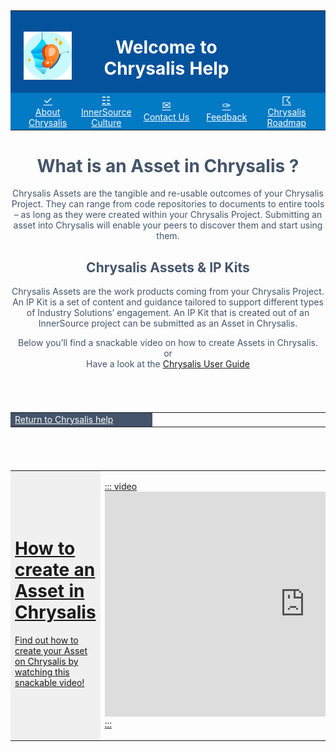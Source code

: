 <style>
tbody{
    width: 100%;
    display: table !important;
}
</style>
<table width="100%">
   <tr style="background-color:#05529c">
      <td style="border:0px"></td>
      <td style="border:0px">
<br>

![MSFT_Chrysalis_icon.png](attachments/MSFT_Chrysalis_icon-0b99ddc4-cb60-4d60-beaa-77a703a4e3db.png)

 </td>
      <td width="100%" style="color:#fff;border:0px" colspan="3">
         <h1 style="color:#fff;">
            <center>Welcome to Chrysalis Help </center>
         </h1>
      </td>
      <td style="border:0px"></td>
      <td style="border:0px"></td>
   </tr>
   <tr style="background-color:#037ac4;border:0px">
<td width="2.5%" style="border:0px"/>
      <td width="18%" style="border:0px">
         <a style="color:#fff" href="https://aka.ms/About-Chrysalis">
         <big>
            <center>
            &#10003; 
         </big>
         <center>
         About Chrysalis 
      </td>
      <td width="19%" style="border:0px">
         <a style="color:#fff" href="https://aka.ms/InnerSource-Guidance">
         <big>
            <center>
            &#9783; 
         </big>
         <center>
         InnerSource Culture
      </td>
      <td width="19%" style="border:0px">
         <a style="color:#fff" href="mailto:chrysalisinnersource@microsoft.com">
         <big>
            <center>
            &#9993;
         </big>
         <center>
         Contact Us
      </td>
      <td width="19%" style="border:0px">
         <a style="color:#fff" href="https://aka.ms/ChrysalisIdeasForum">
         <big>
            <center>
           &#10001;
         </big>
         <center>
         Feedback
      </td>
       <td width="19%" style="border:0px">
         <a style="color:#fff" href="https://aka.ms/Chrysalis-Roadmap	">
         <big>
            <center>
           &#9736;
         </big>
         <center>
         Chrysalis Roadmap
      </td>
<td width="2.5%" style="border:0px"/>
</table>
<center>
<h1 style="color:#44546A">  
What is an Asset in Chrysalis ?
</h1>
<p style="color:#44546A">
Chrysalis Assets are the tangible and re-usable outcomes of your Chrysalis Project. They can range from code repositories to documents to entire tools – as long as they were created within your Chrysalis Project. Submitting an asset into Chrysalis will enable your peers to discover them and start using them. 
<h2 style="color:#44546A"> Chrysalis Assets & IP Kits </h2>
<p style="color:#44546A"> Chrysalis Assets are the work products coming from your Chrysalis Project. An IP Kit is a set of content and guidance tailored to support different types of Industry Solutions’ engagement. An IP Kit that is created out of an InnerSource project can be submitted as an Asset in Chrysalis.</p>
<p style="color:#44546A">Below you’ll find a snackable video on how to create Assets in Chrysalis.
<br /> or 
<br /> Have a look at the <a href="https://aka.ms/ChrysalisUserGuide">Chrysalis User Guide
</p>
</center><br></br>
<table>

<td width="45%"  style="background-color:#44546A;border:0px;"><a style="color:#fff" href="https://tinyurl.com/3k76hdwm">  Return to Chrysalis help</a></td>
<td width="55%" style="border:0px"/>
</table>

<br></br>

</table>
<table width="100%">
   <tr>
      <td style="background-color:#F0F0F0;border:1.5px white">
         <h1>How to create an Asset in Chrysalis</h1>
         <p>Find out how to create your Asset on Chrysalis by watching this snackable video!</p>
      </td>
      <td>
        
 ::: video
        <iframe width="640" height="360" src="https://msit.microsoftstream.com/embed/video/2bdb0840-98dc-ae70-ffbc-f1ec050f9c47?autoplay=false&showinfo=true" allowfullscreen style="border:none;"></iframe>
         :::
      </td>
   </tr>
</table>